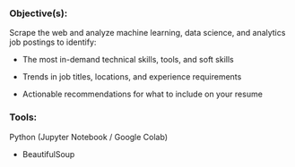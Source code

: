 ### Objective(s):
Scrape the web and analyze machine learning, data science, and analytics job postings to identify:

- The most in-demand technical skills, tools, and soft skills

- Trends in job titles, locations, and experience requirements

- Actionable recommendations for what to include on your resume

  
### Tools:
Python (Jupyter Notebook / Google Colab)
- BeautifulSoup
